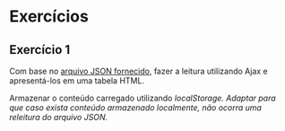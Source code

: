 <h1>Exercícios</h1>

<h2>Exercício 1</h2>
<p>Com base no <a href="https://raw.githubusercontent.com/woodyalan/json-ajax/master/exercicios/pessoas.json">arquivo JSON fornecido</a>, fazer a leitura utilizando Ajax e apresentá-los em uma tabela HTML.</p>
<p>Armazenar o conteúdo carregado utilizando <em>localStorage<em>. Adaptar para que caso exista conteúdo armazenado localmente, não ocorra uma releitura do arquivo JSON.</p>
